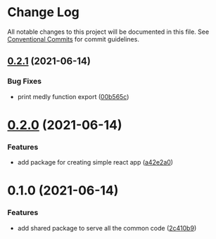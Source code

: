 # Change Log

All notable changes to this project will be documented in this file.
See [Conventional Commits](https://conventionalcommits.org) for commit guidelines.

## [0.2.1](https://github.com/medly/starter/compare/@medly/starter-shared@0.2.0...@medly/starter-shared@0.2.1) (2021-06-14)


### Bug Fixes

* print medly function export ([00b565c](https://github.com/medly/starter/commit/00b565cecde77535bee68e275d4ebaf693b33494))





# [0.2.0](https://github.com/medly/starter/compare/@medly/starter-shared@0.1.0...@medly/starter-shared@0.2.0) (2021-06-14)


### Features

* add package for creating simple react app ([a42e2a0](https://github.com/medly/starter/commit/a42e2a07a81ebb0f57618022ef915034b08f0a73))





# 0.1.0 (2021-06-14)


### Features

* add shared package to serve all the common code ([2c410b9](https://github.com/medly/starter/commit/2c410b9cb07e4c51b16d26fbf407fac662651f2c))

